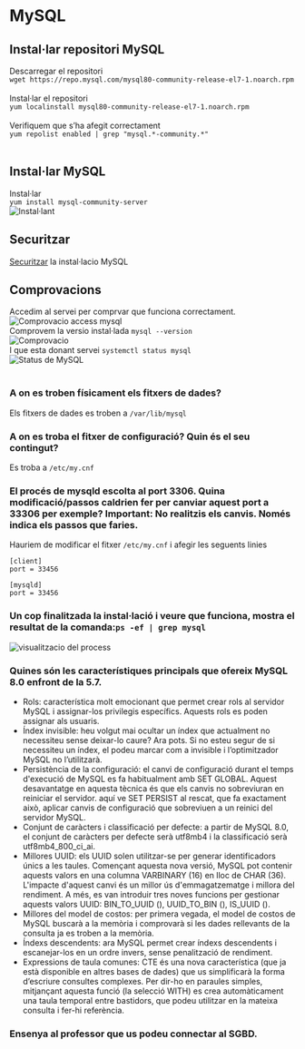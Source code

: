 # MySQL
## Instal·lar repositori MySQL
Descarregar el repositori <br>```wget https://repo.mysql.com/mysql80-community-release-el7-1.noarch.rpm```<br><br>
Instal·lar el repositori <br>```yum localinstall mysql80-community-release-el7-1.noarch.rpm```<br><br>
Verifiquem que s’ha afegit correctament <br>```yum repolist enabled | grep "mysql.*-community.*"```<br><br>
## Instal·lar MySQL
Instal·lar
<br>```yum install mysql-community-server```<br>
![Instal·lant](https://i.imgur.com/3hh51xU.png)

## Securitzar
[Securitzar](https://github.com/mperalsapa/m10-dgarcia-mperal/blob/master/PERCONA.md#securitzar) la instal·lacio MySQL

## Comprovacions
Accedim al servei per comprvar que funciona correctament.<br>
![Comprovacio access mysql](https://i.imgur.com/wGJPvDx.png)<br>
Comprovem la versio instal·lada ```mysql --version```<br>
![Comprovacio](https://i.imgur.com/bnqtVen.png)<br>
I que esta donant servei ```systemctl status mysql```<br>
![Status de MySQL](https://i.imgur.com/fd40eUe.png)<br><br>

###	A on es troben físicament els fitxers de dades?
Els fitxers de dades es troben a ```/var/lib/mysql```
###	A on es troba el fitxer de configuració? Quin és el seu contingut?
Es troba a ```/etc/my.cnf```

###	El procés de mysqld escolta al port 3306. Quina modificació/passos caldrien fer per canviar aquest port a 33306 per exemple? Important: No realitzis els canvis. Només indica els passos que faries.
Hauriem de modificar el fitxer ```/etc/my.cnf``` i afegir les seguents linies<br>
```
[client]
port = 33456

[mysqld]
port = 33456
```

###	Un cop finalitzada la instal·lació i veure que funciona, mostra el resultat de la comanda:```ps -ef | grep mysql```<br>
![visualitzacio del process](https://i.imgur.com/2yIJhlc.png)

###	Quines són les característiques principals que ofereix MySQL 8.0 enfront de la 5.7.<br>

- Rols: característica molt emocionant que permet crear rols al servidor MySQL i assignar-los privilegis específics. Aquests rols es poden assignar als usuaris.
- Índex invisible: heu volgut mai ocultar un índex que actualment no necessiteu sense deixar-lo caure? Ara pots. Si no esteu segur de si necessiteu un índex, el podeu marcar com a invisible i l’optimitzador MySQL no l’utilitzarà.
- Persistència de la configuració: el canvi de configuració durant el temps d'execució de MySQL es fa habitualment amb SET GLOBAL. Aquest desavantatge en aquesta tècnica és que els canvis no sobreviuran en reiniciar el servidor. aquí ve SET PERSIST al rescat, que fa exactament això, aplicar canvis de configuració que sobreviuen a un reinici del servidor MySQL.
- Conjunt de caràcters i classificació per defecte: a partir de MySQL 8.0, el conjunt de caràcters per defecte serà utf8mb4 i la classificació serà utf8mb4_800_ci_ai.
- Millores UUID: els UUID solen utilitzar-se per generar identificadors únics a les taules. Començant aquesta nova versió, MySQL pot contenir aquests valors en una columna VARBINARY (16) en lloc de CHAR (36). L'impacte d'aquest canvi és un millor ús d'emmagatzematge i millora del rendiment. A més, es van introduir tres noves funcions per gestionar aquests valors UUID: BIN_TO_UUID (), UUID_TO_BIN (), IS_UUID ().
- Millores del model de costos: per primera vegada, el model de costos de MySQL buscarà a la memòria i comprovarà si les dades rellevants de la consulta ja es troben a la memòria. 
- Índexs descendents: ara MySQL permet crear índexs descendents i escanejar-los en un ordre invers, sense penalització de rendiment.
- Expressions de taula comunes: CTE és una nova característica (que ja està disponible en altres bases de dades) que us simplificarà la forma d’escriure consultes complexes. Per dir-ho en paraules simples, mitjançant aquesta funció (la selecció WITH) es crea automàticament una taula temporal entre bastidors, que podeu utilitzar en la mateixa consulta i fer-hi referència.

###	Ensenya al professor que us podeu connectar al SGBD.
